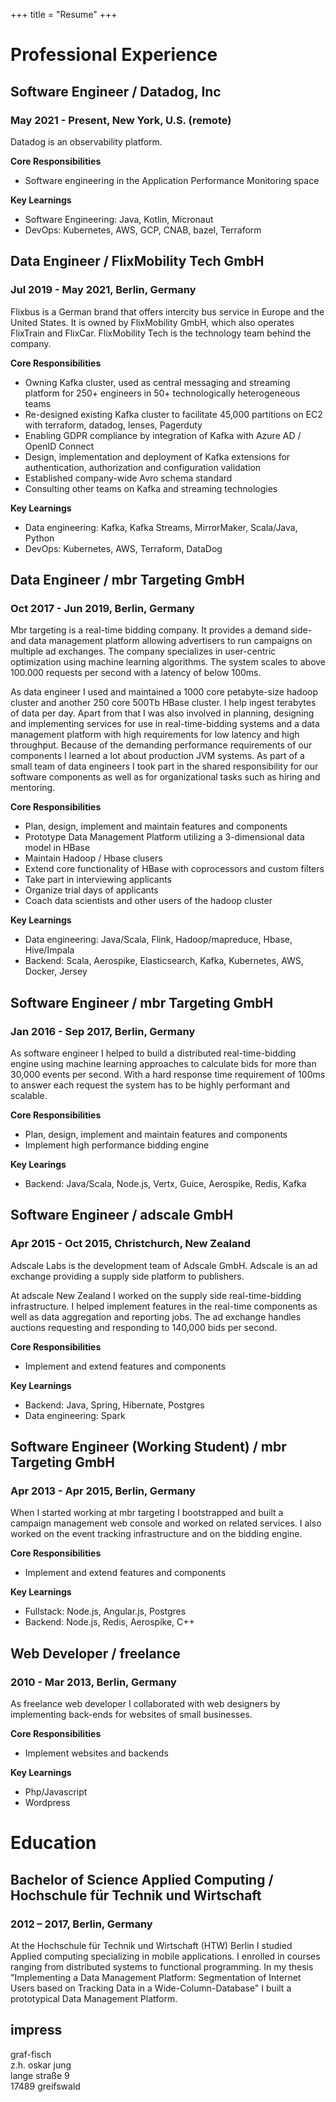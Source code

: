 +++
title = "Resume"
+++

# Professional Experience

## Software Engineer / Datadog, Inc
### May 2021 - Present, New York, U.S. (remote)

Datadog is an observability platform.

**Core Responsibilities**
* Software engineering in the Application Performance Monitoring space

**Key Learnings**
* Software Engineering: Java, Kotlin, Micronaut
* DevOps: Kubernetes, AWS, GCP, CNAB, bazel, Terraform

## Data Engineer / FlixMobility Tech GmbH
### Jul 2019 - May 2021, Berlin, Germany

Flixbus is a German brand that offers intercity bus service in Europe and the
United States. It is owned by FlixMobility GmbH, which also operates FlixTrain
and FlixCar. FlixMobility Tech is the technology team behind the company.

**Core Responsibilities**
* Owning Kafka cluster, used as central messaging and streaming platform for 250+ engineers in 50+ technologically heterogeneous teams
* Re-designed existing Kafka cluster to facilitate 45,000 partitions on EC2 with terraform, datadog, lenses, Pagerduty
* Enabling GDPR compliance by integration of Kafka with Azure AD / OpenID Connect
* Design, implementation and deployment of Kafka extensions for authentication, authorization and configuration validation
* Established company-wide Avro schema standard
* Consulting other teams on Kafka and streaming technologies

**Key Learnings**
* Data engineering: Kafka, Kafka Streams, MirrorMaker, Scala/Java, Python
* DevOps: Kubernetes, AWS, Terraform, DataDog

## Data Engineer / mbr Targeting GmbH
### Oct 2017 - Jun 2019, Berlin, Germany

Mbr targeting is a real-time bidding company. It provides a demand side- and
data management platform allowing advertisers to run campaigns on multiple ad
exchanges.  The company specializes in user-centric optimization using machine
learning algorithms.  The system scales to above 100.000 requests per second
with a latency of below 100ms.

As data engineer I used and maintained a 1000 core petabyte-size hadoop cluster
and another 250 core 500Tb HBase cluster. I help ingest terabytes of data per
day.  Apart from that I was also involved in planning, designing and
implementing services for use in real-time-bidding systems and a data
management platform with high requirements for low latency and high throughput.
Because of the demanding performance requirements of our components I learned a
lot about production JVM systems. As part of a small team of data engineers I
took part in the shared responsibility for our software components as well as
for organizational tasks such as hiring and mentoring.


**Core Responsibilities**
* Plan, design, implement and maintain features and components
* Prototype Data Management Platform utilizing a 3-dimensional data model in HBase
* Maintain Hadoop / Hbase clusers
* Extend core functionality of HBase with coprocessors and custom filters
* Take part in interviewing applicants
* Organize trial days of applicants
* Coach data scientists and other users of the hadoop cluster

**Key Learnings**
* Data engineering: Java/Scala, Flink, Hadoop/mapreduce, Hbase, Hive/Impala
* Backend: Scala, Aerospike, Elasticsearch, Kafka, Kubernetes, AWS, Docker, Jersey

## Software Engineer / mbr Targeting GmbH
### Jan 2016 - Sep 2017, Berlin, Germany


As software engineer I helped to build a distributed real-time-bidding engine
using machine learning approaches to calculate bids for more than 30,000 events
per second.  With a hard response time requirement of 100ms to answer each
request the system has to be highly performant and scalable.


**Core Responsibilities**
* Plan, design, implement and maintain features and components
* Implement high performance bidding engine

**Key Learings**
* Backend: Java/Scala, Node.js, Vertx, Guice, Aerospike, Redis, Kafka

## Software Engineer / adscale GmbH
### Apr 2015 - Oct 2015, Christchurch, New Zealand

Adscale Labs is the development team of Adscale GmbH.  Adscale is an ad
exchange providing a supply side platform to publishers.

At adscale New Zealand I worked on the supply side real-time-bidding
infrastructure. I helped implement features in the real-time components as well
as data aggregation and reporting jobs. The ad exchange handles auctions
requesting and responding to 140,000 bids per second.

**Core Responsibilities**
* Implement and extend features and components

**Key Learnings**
* Backend: Java, Spring, Hibernate, Postgres
* Data engineering: Spark

## Software Engineer (Working Student) / mbr Targeting GmbH
### Apr 2013 - Apr 2015, Berlin, Germany

When I started working at mbr targeting I bootstrapped and built a campaign
management web console and worked on related services.  I also worked on the
event tracking infrastructure and on the bidding engine.

**Core Responsibilities**
* Implement and extend features and components

**Key Learnings**
* Fullstack: Node.js, Angular.js, Postgres
* Backend: Node.js, Redis, Aerospike, C++

## Web Developer / freelance
### 2010 - Mar 2013, Berlin, Germany

As freelance web developer I collaborated with web designers by implementing
back-ends for websites of small businesses.

**Core Responsibilities**
* Implement websites and backends

**Key Learnings**
* Php/Javascript
* Wordpress
</ul>

# Education

## Bachelor of Science Applied Computing / Hochschule für Technik und Wirtschaft
### 2012 – 2017, Berlin, Germany

At the Hochschule für Technik und Wirtschaft (HTW) Berlin I studied Applied
computing specializing in mobile applications.  I enrolled in courses ranging
from distributed systems to functional programming.  In my thesis "Implementing
a Data Management Platform: Segmentation of Internet Users based on Tracking
Data in a Wide-Column-Database" I built a prototypical Data Management
Platform.

## impress
graf-fisch<br>
z.h. oskar jung<br>
lange straße 9<br>
17489 greifswald<br>
</body>
</html>
